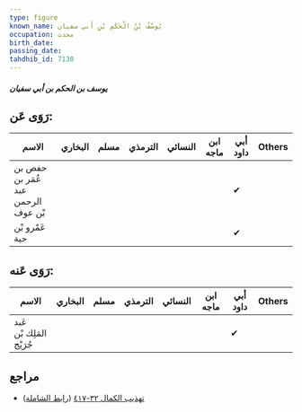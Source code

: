 ```yaml
---
type: figure
known_name: يُوسُفُ بْنُ الْحَكَمِ بْنِ أَبي سفيان
occupation: محدث
birth_date:
passing_date:
tahdhib_id: 7130
---
```

##### يوسف بن الحكم بن أبي سفيان

## رَوَى عَن:
| الاسم                              | البخاري | مسلم | الترمذي | النسائي | ابن ماجه | أبي داود | Others |
| ---------------------------------- | ------- | ---- | ------- | ------- | -------- | -------- | ------ |
| حفص بن عُمَر بن عبد الرحمن بْن عوف |         |      |         |         |          | ✔        |        |
| عَمْرو بْن حية                     |         |      |         |         |          | ✔        |        |
## رَوَى عَنه:
| الاسم                    | البخاري | مسلم | الترمذي | النسائي | ابن ماجه | أبي داود | Others |
| ------------------------ | ------- | ---- | ------- | ------- | -------- | -------- | ------ |
| عَبد المَلِك بْن جُرَيْج |         |      |         |         |          | ✔        |        |
## مراجع
- [تهذيب الكمال ٣٢-٤١٧](obsidian://open?vault=Tahdhib-al-Kamal&file=Figures/٧١٣٠-يوسف%20بن%20الحكم%20بن%20أبي%20سفيان) ([رابط الشاملة](https://shamela.ws/book/3722/17531))